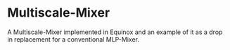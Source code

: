 # Multiscale-Mixer
A Multiscale-Mixer implemented in Equinox and an example of it as a drop in replacement for a conventional MLP-Mixer.
